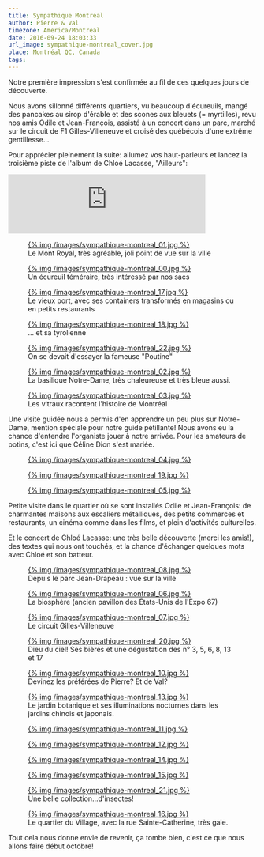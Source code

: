 ```yaml
---
title: Sympathique Montréal
author: Pierre & Val
timezone: America/Montreal
date: 2016-09-24 18:03:33
url_image: sympathique-montreal_cover.jpg
place: Montréal QC, Canada
tags:
---
```


Notre première impression s'est confirmée au fil de ces quelques jours de découverte.

Nous avons sillonné différents quartiers, vu beaucoup d'écureuils, mangé des pancakes au sirop d'érable et des scones aux bleuets (= myrtilles), revu nos amis Odile et Jean-François, assisté à un concert dans un parc, marché sur le circuit de F1 Gilles-Villeneuve et croisé des québécois d'une extrême gentillesse...

Pour apprécier pleinement la suite: allumez vos haut-parleurs et lancez la troisième piste de l'album de Chloé Lacasse, "Ailleurs":
<br>
<iframe style="border: 0; width: 400px; height: 120px;" src="https://bandcamp.com/EmbeddedPlayer/album=1891584985/size=large/bgcol=ffffff/linkcol=e99708/tracklist=false/artwork=small/transparent=true/" seamless><a href="http://chloelacasse.bandcamp.com/album/chlo-lacasse">Chloé Lacasse by Chloe Lacasse</a></iframe>

<div class="figure-grid gallery">
    <figure class="figure-100"><a href="/images/sympathique-montreal_01@2x.jpg">{% img /images/sympathique-montreal_01.jpg %}</a><figcaption>Le Mont Royal, très agréable, joli point de vue sur la ville</figcaption></figure>
    <figure class="figure-100"><a href="/images/sympathique-montreal_00@2x.jpg">{% img /images/sympathique-montreal_00.jpg %}</a><figcaption>Un écureuil téméraire, très intéressé par nos sacs</figcaption></figure>
  <figure class="figure-100"><a href="/images/sympathique-montreal_17@2x.jpg">{% img /images/sympathique-montreal_17.jpg %}</a><figcaption>Le vieux port, avec ses containers transformés en magasins ou en petits restaurants</figcaption></figure>
  <figure class="figure-50"><a href="/images/sympathique-montreal_18@2x.jpg">{% img /images/sympathique-montreal_18.jpg %}</a><figcaption>... et sa tyrolienne</figcaption></figure>
  <figure class="figure-50"><a href="/images/sympathique-montreal_22@2x.jpg">{% img /images/sympathique-montreal_22.jpg %}</a><figcaption>On se devait d'essayer la fameuse "Poutine"</figcaption></figure>
  <figure class="figure-100"><a href="/images/sympathique-montreal_02@2x.jpg">{% img /images/sympathique-montreal_02.jpg %}</a><figcaption>La basilique Notre-Dame, très chaleureuse et très bleue aussi. </figcaption></figure>
  <figure class="figure-50"><a href="/images/sympathique-montreal_03@2x.jpg">{% img /images/sympathique-montreal_03.jpg %}</a><figcaption>Les vitraux racontent l'histoire de Montréal</figcaption></figure>
</div>

Une visite guidée nous a permis d'en apprendre un peu plus sur Notre-Dame, mention spéciale pour notre guide pétillante! Nous avons eu la chance d'entendre l'organiste jouer à notre arrivée. Pour les amateurs de potins, c'est ici que Céline Dion s'est mariée.

<div class="figure-grid gallery">
  <figure class="figure-100"><a href="/images/sympathique-montreal_04@2x.jpg">{% img /images/sympathique-montreal_04.jpg %}</a><figcaption></figcaption></figure>
  <figure class="figure-50"><a href="/images/sympathique-montreal_19@2x.jpg">{% img /images/sympathique-montreal_19.jpg %}</a><figcaption></figcaption></figure>
  <figure class="figure-100"><a href="/images/sympathique-montreal_05@2x.jpg">{% img /images/sympathique-montreal_05.jpg %}</a><figcaption></figcaption></figure>
</div>

Petite visite dans le quartier où se sont installés Odile et Jean-François: de charmantes maisons aux escaliers métalliques, des petits commerces et restaurants, un cinéma comme dans les films, et plein d'activités culturelles.

Et le concert de Chloé Lacasse: une très belle découverte (merci les amis!), des textes qui nous ont touchés, et la chance d'échanger quelques mots avec Chloé et son batteur.

<div class="figure-grid gallery">
  <figure class="figure-100"><a href="/images/sympathique-montreal_08@2x.jpg">{% img /images/sympathique-montreal_08.jpg %}</a><figcaption>Depuis le parc Jean-Drapeau : vue sur la ville</figcaption></figure>
  <figure class="figure-100"><a href="/images/sympathique-montreal_06@2x.jpg">{% img /images/sympathique-montreal_06.jpg %}</a><figcaption>La biosphère (ancien pavillon des États-Unis de l'Expo 67)</figcaption></figure>
  <figure class="figure-100"><a href="/images/sympathique-montreal_07@2x.jpg">{% img /images/sympathique-montreal_07.jpg %}</a><figcaption>Le circuit Gilles-Villeneuve</figcaption></figure>

  <figure class="figure-100"><a href="/images/sympathique-montreal_20@2x.jpg">{% img /images/sympathique-montreal_20.jpg %}</a><figcaption>Dieu du ciel! Ses bières et une dégustation des n° 3, 5, 6, 8, 13 et 17</figcaption></figure>
  <figure class="figure-100"><a href="/images/sympathique-montreal_10@2x.jpg">{% img /images/sympathique-montreal_10.jpg %}</a><figcaption>Devinez les préférées de Pierre? Et de Val?</figcaption></figure>

  <figure class="figure-100"><a href="/images/sympathique-montreal_13@2x.jpg">{% img /images/sympathique-montreal_13.jpg %}</a><figcaption>Le jardin botanique et ses illuminations nocturnes dans les jardins chinois et japonais.</figcaption></figure>
  <figure class="figure-50"><a href="/images/sympathique-montreal_11@2x.jpg">{% img /images/sympathique-montreal_11.jpg %}</a><figcaption></figcaption></figure>
  <figure class="figure-50"><a href="/images/sympathique-montreal_12@2x.jpg">{% img /images/sympathique-montreal_12.jpg %}</a><figcaption></figcaption></figure>
  <figure class="figure-100"><a href="/images/sympathique-montreal_14@2x.jpg">{% img /images/sympathique-montreal_14.jpg %}</a><figcaption></figcaption></figure>
  <figure class="figure-50"><a href="/images/sympathique-montreal_15@2x.jpg">{% img /images/sympathique-montreal_15.jpg %}</a><figcaption></figcaption></figure>
  <figure class="figure-50"><a href="/images/sympathique-montreal_21@2x.jpg">{% img /images/sympathique-montreal_21.jpg %}</a><figcaption>Une belle collection...d'insectes!</figcaption></figure>

  <figure class="figure-100"><a href="/images/sympathique-montreal_16@2x.jpg">{% img /images/sympathique-montreal_16.jpg %}</a><figcaption>Le quartier du Village, avec la rue Sainte-Catherine, très gaie.
</figcaption></figure>

</div>

Tout cela nous donne envie de revenir, ça tombe bien, c'est ce que nous allons faire début octobre!
